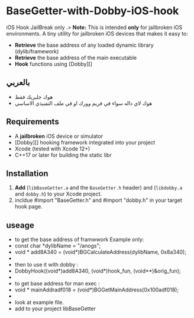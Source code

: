 # BaseGetter-with-Dobby-iOS-hook
iOS Hook JailBreak only .> **Note:** This is intended **only** for jailbroken iOS environments.
A tiny utility for jailbroken iOS devices that makes it easy to:
- **Retrieve** the base address of any loaded dynamic library (dylib/framework)
- **Retrieve** the base address of the main executable
- **Hook** functions using [Dobby][]

## بالعربي
- هوك جلبريك فقط
- هوك لاي داله سواء في فريم وورك او في ملف التفنيذي الاساسي 

## Requirements

- A **jailbroken** iOS device or simulator
- [Dobby][] hooking framework integrated into your project
- Xcode (tested with Xcode 12+)
- C++17 or later for building the static libr

## Installation

1. **Add** (`libBaseGetter.a` and the `BaseGetter.h` header) and (`libdobby.a` and `dobby.h`) to your Xcode project.
2. incldue #import "BaseGetter.h" and #import "dobby.h" in your target hook page.

## useage
- to get the base address of framwwork Example only: 
- const char *dylibName = "/anogs";
- void * add8A340 = (void*)BGCalculateAddress(dylibName, 0x8a340);
- 
- then to use it with dobby : 
- DobbyHook((void*)add8A340, (void*)hook_fun, (void**)&orig_fun);
- 
- to get base address for man exec : 
- void * mainAddradf018 = (void*)BGGetMainAddress(0x100adf018);
- 
- look at example file.
- add to your project libBaseGetter
